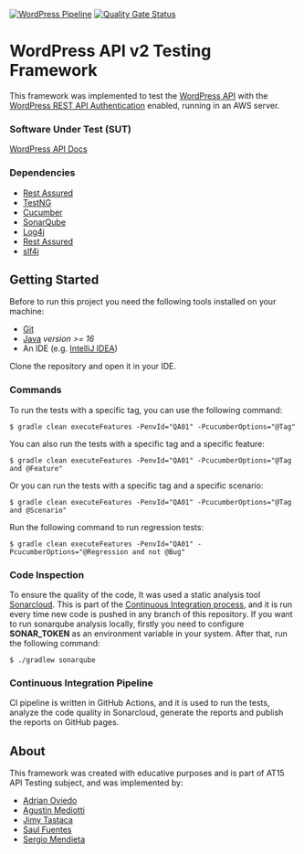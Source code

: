 [![WordPress Pipeline](https://github.com/AT15-TestNG/WordPress-API/actions/workflows/github-actions-pipeline.yml/badge.svg)](https://github.com/AT15-TestNG/WordPress-API/actions/workflows/github-actions-pipeline.yml)
[![Quality Gate Status](https://sonarcloud.io/api/project_badges/measure?project=wordpress-testng&metric=alert_status)](https://sonarcloud.io/summary/new_code?id=wordpress-testng)

# WordPress API v2 Testing Framework

This framework was implemented to test the [WordPress API](http://18.208.160.75/) with the [
WordPress REST API Authentication](https://developer.wordpress.org/rest-api/using-the-rest-api/authentication/) enabled, running in an AWS server.


### Software Under Test (SUT)

[WordPress API Docs](https://developer.wordpress.org/rest-api/reference/)

### Dependencies

* [Rest Assured](https://rest-assured.io/)
* [TestNG](https://testng.org/)
* [Cucumber](https://cucumber.io/)
* [SonarQube](https://www.sonarqube.org/)
* [Log4j](https://logging.apache.org/log4j/)
* [Rest Assured](https://rest-assured.io/)
* [slf4j](https://www.slf4j.org/)

## Getting Started

Before to run this project you need the following tools installed on your machine:
* [Git](https://git-scm.com/)
* [Java](https://www.java.com/) _version >= 16_
* An IDE (e.g. [IntelliJ IDEA](https://www.jetbrains.com/idea/))

Clone the repository and open it in your IDE.

### Commands

To run the tests with a specific tag, you can use the following command:
```
$ gradle clean executeFeatures -PenvId="QA01" -PcucumberOptions="@Tag"
```

You can also run the tests with a specific tag and a specific feature:
```
$ gradle clean executeFeatures -PenvId="QA01" -PcucumberOptions="@Tag and @Feature"
```

Or you can run the tests with a specific tag and a specific scenario:
```
$ gradle clean executeFeatures -PenvId="QA01" -PcucumberOptions="@Tag and @Scenario"
```

Run the following command to run regression tests:
```
$ gradle clean executeFeatures -PenvId="QA01" -PcucumberOptions="@Regression and not @Bug"
```


### Code Inspection
To ensure the quality of the code, It was used a static analysis tool [Sonarcloud](https://sonarcloud.io/code-quality).
This is part of the [Continuous Integration process](https://en.wikipedia.org/wiki/Continuous_integration), and it is 
run every time new code is pushed in any branch of this
repository.
If you want to run sonarqube analysis locally, firstly you need to configure **SONAR_TOKEN** as an environment variable
in your system. After that, run the following command:
```
$ ./gradlew sonarqube
```

### Continuous Integration Pipeline
CI pipeline is written in GitHub Actions, and it is used to run the tests, analyze the code quality in Sonarcloud, 
generate the reports and publish the reports on GitHub pages.

## About
This framework was created with educative purposes and is part of AT15 API Testing subject, and was implemented by:
* [Adrian Oviedo](adrian.oviedo@fundacion-jala.org)
* [Agustin Mediotti](agustin.mediotti@fundacion-jala.org)
* [Jimy Tastaca](jimy.tastaca@fundacion-jala.org)
* [Saul Fuentes](saul.fuentes@fundacion-jala.org)
* [Sergio Mendieta](sergio.mendieta@fundacion-jala.org)
